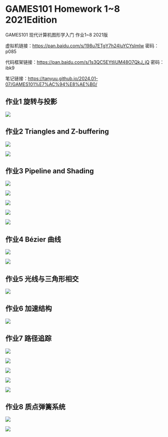 # GAMES101 Homework 1~8 2021Edition

GAMES101 现代计算机图形学入门 作业1~8 2021版

虚拟机链接：https://pan.baidu.com/s/198u7ETgY7h24IuYCYslmlw 密码：p085

代码框架链接：https://pan.baidu.com/s/1s3QC5EYtliUM48O7QkJ_jQ 密码：ibk9

笔记链接：https://tanyuu.github.io/2024.01-07/GAMES101%E7%AC%94%E8%AE%B0/

## 作业1 旋转与投影

![](./GAMES101_Homework1_S2021/Assignment1/images/HW1.png)

## 作业2 Triangles and Z-buffering

![](./GAMES101_Homework2_S2021/Assignment2/images/HW2_native.png)

![](./GAMES101_Homework2_S2021/Assignment2/images/HW2_with_AA.png)

## 作业3 Pipeline and Shading

![](./GAMES101_Homework3_S2021/Assignment3/images/HW3_normal.png)

![](./GAMES101_Homework3_S2021/Assignment3/images/HW3_phong.png)

![](./GAMES101_Homework3_S2021/Assignment3/images/HW3_texture.png)

![](./GAMES101_Homework3_S2021/Assignment3/images/HW3_bump.png)

![](./GAMES101_Homework3_S2021/Assignment3/images/HW3_displacement.png)

## 作业4 Bézier 曲线

![](./GAMES101_Homework4_S2021/Assignment4/images/HW4_native.png)

![](./GAMES101_Homework4_S2021/Assignment4/images/HW4_only_AA.png)

## 作业5 光线与三角形相交

![](./GAMES101_Homework5_S2021/Assignment5/images/HW5.png)

## 作业6 加速结构

![](./GAMES101_Homework6_S2021/Assignment6/images/HW6.png)

## 作业7 路径追踪

![](./GAMES101_Homework7_S2021/Assignment7/images/HW7-SPP128.jpg)

![](./GAMES101_Homework7_S2021/Assignment7/images/HW7-SPP1024.jpg)

![](./GAMES101_Homework7_S2021/Assignment7/images/HW7-MFR-SPP1024.jpg)

![](./GAMES101_Homework7_S2021/Assignment7/images/HW7-GLO-SPP1024.jpg)

![](./GAMES101_Homework7_S2021/Assignment7/images/HW7-MIR-SPP1024.jpg)

## 作业8 质点弹簧系统

![](./GAMES101_Homework8_S2021/Assignment8/images/HW8.png)

![](./GAMES101_Homework8_S2021/Assignment8/images/HW8.gif)
